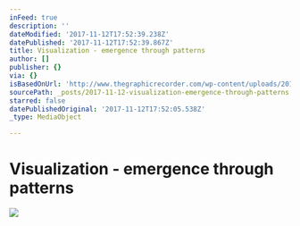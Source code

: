 ```yaml
---
inFeed: true
description: ''
dateModified: '2017-11-12T17:52:39.238Z'
datePublished: '2017-11-12T17:52:39.867Z'
title: Visualization - emergence through patterns
author: []
publisher: {}
via: {}
isBasedOnUrl: 'http://www.thegraphicrecorder.com/wp-content/uploads/2012/01/Emergence.jpg'
sourcePath: _posts/2017-11-12-visualization-emergence-through-patterns.md
starred: false
datePublishedOriginal: '2017-11-12T17:52:05.538Z'
_type: MediaObject

---
```

# Visualization - emergence through patterns
![](https://the-grid-user-content.s3-us-west-2.amazonaws.com/b44b6317-225c-43e4-a0cd-5448ec408006.jpg)